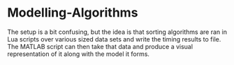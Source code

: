 # Modelling-Algorithms

The setup is a bit confusing, but the idea is that sorting algorithms are ran in Lua scripts over various sized data sets and write the timing results to file. The MATLAB script can then take that data and produce a visual representation of it along with the model it forms.